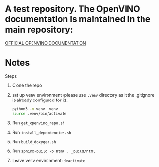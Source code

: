 # A test repository. The OpenVINO documentation is maintained in the main repository:

[OFFICIAL OPENVINO DOCUMENTATION](https://github.com/openvinotoolkit/openvino)

# Notes

Steps:

1. Clone the repo
2. set up venv environment (please use `.venv` directory as it the .gitignore is already configured for it):

   ``` bash
   python3 -m venv .venv
   source .venv/bin/activate
   ```
3. Run `get_openvino_repo.sh`
4. Run `install_dependencies.sh`
5. Run `build_doxygen.sh`
6. Run `sphinx-build -b html . _build/html`
7. Leave venv environment: `deactivate`

